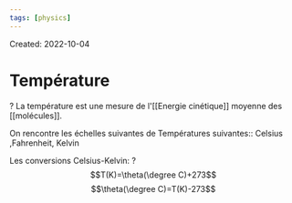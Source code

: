 ```yaml
---
tags: [physics] 
---
```

Created: 2022-10-04

# Température
?
La température est une mesure de l'[[Energie cinétique]] moyenne des [[molécules]].
<!--SR:!2022-11-17,29,250-->

On rencontre les échelles suivantes de Températures suivantes:: Celsius ,Fahrenheit, Kelvin
<!--SR:!2022-10-22,14,270-->
Les conversions Celsius-Kelvin:
?
$$T(K)=\theta(\degree C)+273$$
$$\theta(\degree C)=T(K)-273$$
<!--SR:!2022-10-21,13,270-->